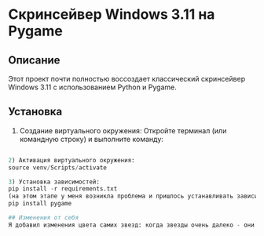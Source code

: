 # Скринсейвер Windows 3.11 на Pygame

## Описание
Этот проект почти полностью воссоздает классический скринсейвер Windows 3.11 с использованием Python и Pygame.

## Установка
1) Создание виртуального окружения:
Откройте терминал (или командную строку) и выполните команду:
```python -m venv venv

2) Активация виртуального окружения:
source venv/Scripts/activate

3) Установка зависимостей:
pip install -r requirements.txt
(на этом этапе у меня возникла проблема и пришлось устанавливать зависимость вручную для pygame):
pip install pygame

## Изменения от себя
Я добавил изменения цвета самих звезд: когда звезды очень далеко - они красные, когда примерно на середине экрана - становятся желтыми, а когда близко к краям - белыми
